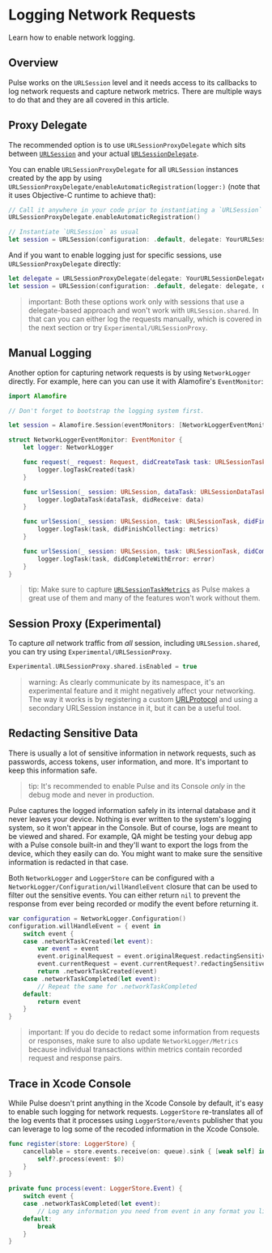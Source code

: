 # Logging Network Requests

Learn how to enable network logging.

## Overview

Pulse works on the `URLSession` level and it needs access to its callbacks to log network requests and capture network metrics. There are multiple ways to do that and they are all covered in this article.

## Proxy Delegate

The recommended option is to use ``URLSessionProxyDelegate`` which sits between [`URLSession`](https://developer.apple.com/documentation/foundation/urlsession) and your actual [`URLSessionDelegate`](https://developer.apple.com/documentation/foundation/urlsessiondelegate).

You can enable ``URLSessionProxyDelegate`` for all `URLSession` instances created by the app by using ``URLSessionProxyDelegate/enableAutomaticRegistration(logger:)`` (note that it uses Objective-C runtime to achieve that):

```swift
// Call it anywhere in your code prior to instantiating a `URLSession`
URLSessionProxyDelegate.enableAutomaticRegistration()

// Instantiate `URLSession` as usual
let session = URLSession(configuration: .default, delegate: YourURLSessionDelegate(), delegateQueue: nil)
```

And if you want to enable logging just for specific sessions, use ``URLSessionProxyDelegate`` directly:

```swift
let delegate = URLSessionProxyDelegate(delegate: YourURLSessionDelegate())
let session = URLSession(configuration: .default, delegate: delegate, delegateQueue: nil)
```

> important: Both these options work only with sessions that use a delegate-based approach and won't work with `URLSession.shared`. In that can you can either log the requests manually, which is covered in the next section or try ``Experimental/URLSessionProxy``.

## Manual Logging

Another option for capturing network requests is by using ``NetworkLogger`` directly. For example, here can you can use it with Alamofire's `EventMonitor`:

```swift
import Alamofire

// Don't forget to bootstrap the logging system first.

let session = Alamofire.Session(eventMonitors: [NetworkLoggerEventMonitor(logger: logger)])

struct NetworkLoggerEventMonitor: EventMonitor {
    let logger: NetworkLogger

    func request(_ request: Request, didCreateTask task: URLSessionTask) {
        logger.logTaskCreated(task)
    }

    func urlSession(_ session: URLSession, dataTask: URLSessionDataTask, didReceive data: Data) {
        logger.logDataTask(dataTask, didReceive: data)
    }

    func urlSession(_ session: URLSession, task: URLSessionTask, didFinishCollecting metrics: URLSessionTaskMetrics) {
        logger.logTask(task, didFinishCollecting: metrics)
    }

    func urlSession(_ session: URLSession, task: URLSessionTask, didCompleteWithError error: Error?) {
        logger.logTask(task, didCompleteWithError: error)
    }
}
```

> tip: Make sure to capture [`URLSessionTaskMetrics`](https://developer.apple.com/documentation/foundation/urlsessiontaskmetrics) as Pulse makes a great use of them and many of the features won't work without them.

## Session Proxy (Experimental)

To capture _all_ network traffic from _all_ session, including `URLSession.shared`, you can try using ``Experimental/URLSessionProxy``.

```swift
Experimental.URLSessionProxy.shared.isEnabled = true
```

> warning: As clearly communicate by its namespace, it's an experimental feature and it might negatively affect your networking. The way it works is by registering a custom [URLProtocol](https://developer.apple.com/documentation/foundation/urlprotocol) and using a secondary URLSession instance in it, but it can be a useful tool.

## Redacting Sensitive Data

There is usually a lot of sensitive information in network requests, such as passwords, access tokens, user information, and more. It's important to keep this information safe.

> tip: It's recommended to enable Pulse and its Console _only_ in the debug mode and never in production. 

Pulse captures the logged information safely in its internal database and it never leaves your device. Nothing is ever written to the system's logging system, so it won't appear in the Console. But of course, logs are meant to be viewed and shared. For example, QA might be testing your debug app with a Pulse console built-in and they'll want to export the logs from the device, which they easily can do. You might want to make sure the sensitive information is redacted in that case.

Both ``NetworkLogger`` and ``LoggerStore`` can be configured with a ``NetworkLogger/Configuration/willHandleEvent`` closure that can be used to filter out the sensitive events. You can either return `nil` to prevent the response from ever being recorded or modify the event before returning it.

```swift
var configuration = NetworkLogger.Configuration()
configuration.willHandleEvent = { event in
    switch event {
    case .networkTaskCreated(let event):
        var event = event
        event.originalRequest = event.originalRequest.redactingSensitiveHeaders(["Authorization"])
        event.currentRequest = event.currentRequest?.redactingSensitiveHeaders(["Authorization"])
        return .networkTaskCreated(event)
    case .networkTaskCompleted(let event):
        // Repeat the same for .networkTaskCompleted 
    default:
        return event
    }
}
```

> important: If you do decide to redact some information from requests or responses, make sure to also update ``NetworkLogger/Metrics`` because individual transactions within metrics contain recorded request and response pairs.

## Trace in Xcode Console

While Pulse doesn't print anything in the Xcode Console by default, it's easy to enable such logging for network requests. ``LoggerStore`` re-translates all of the log events that it processes using ``LoggerStore/events`` publisher that you can leverage to log some of the recoded information in the Xcode Console.

```swift
func register(store: LoggerStore) {
    cancellable = store.events.receive(on: queue).sink { [weak self] in
        self?.process(event: $0)
    }
}

private func process(event: LoggerStore.Event) {
    switch event {
    case .networkTaskCompleted(let event):
        // Log any information you need from event in any format you like.
    default:
        break
    }
}
```
